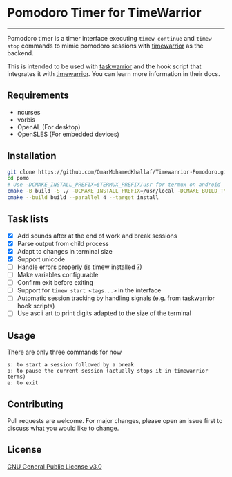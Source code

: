 # Pomodoro Timer for TimeWarrior

***
Pomodoro timer is a timer interface executing `timew continue` and `timew stop`
commands to mimic pomodoro sessions with
[timewarrior](https://github.com/GothenburgBitFactory/timewarrior) as the backend.

This is intended to be used with
[taskwarrior](https://github.com/GothenburgBitFactory/taskwarrior) and the hook
script that integrates it with
[timewarrior](https://github.com/GothenburgBitFactory/timewarrior). You can learn
more information in their docs.

## Requirements
- ncurses
- vorbis
- OpenAL (For desktop)
- OpenSLES (For embedded devices)

## Installation
```bash
git clone https://github.com/OmarMohamedKhallaf/Timewarrior-Pomodoro.git pomo
cd pomo
# Use -DCMAKE_INSTALL_PREFIX=$TERMUX_PREFIX/usr for termux on android
cmake -B build -S ./ -DCMAKE_INSTALL_PREFIX=/usr/local -DCMAKE_BUILD_TYPE=Release
cmake --build build --parallel 4 --target install
```

## Task lists
- [x] Add sounds after at the end of work and break sessions
- [x] Parse output from child process
- [x] Adapt to changes in terminal size
- [x] Support unicode
- [ ] Handle errors properly (is timew installed ?)
- [ ] Make variables configurable
- [ ] Confirm exit before exiting
- [ ] Support for `timew start <tags...>` in the interface
- [ ] Automatic session tracking by handling signals (e.g. from taskwarrior hook scripts)
- [ ] Use ascii art to print digits adapted to the size of the terminal

## Usage
There are only three commands for now
```text
s: to start a session followed by a break
p: to pause the current session (actually stops it in timewarrior terms)
e: to exit
```

## Contributing
Pull requests are welcome. For major changes, please open an issue first to discuss what you would like to change.

## License
[GNU General Public License v3.0](https://choosealicense.com/licenses/gpl-3.0/)
